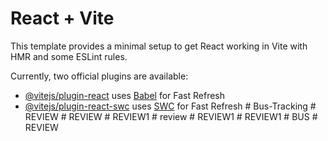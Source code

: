 # React + Vite

This template provides a minimal setup to get React working in Vite with HMR and some ESLint rules.

Currently, two official plugins are available:

- [@vitejs/plugin-react](https://github.com/vitejs/vite-plugin-react/blob/main/packages/plugin-react/README.md) uses [Babel](https://babeljs.io/) for Fast Refresh
- [@vitejs/plugin-react-swc](https://github.com/vitejs/vite-plugin-react-swc) uses [SWC](https://swc.rs/) for Fast Refresh
#   B u s - T r a c k i n g  
 #   R E V I E W  
 #   R E V I E W  
 #   R E V I E W 1  
 #   r e v i e w  
 #   R E V I E W 1  
 #   R E V I E W 1  
 #   B U S  
 #   R E V I E W  
 